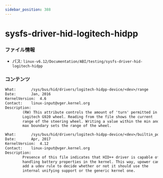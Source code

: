```yaml
---
sidebar_position: 388
---
```

# sysfs-driver-hid-logitech-hidpp

### ファイル情報

- パス: `linux-v6.12/Documentation/ABI/testing/sysfs-driver-hid-logitech-hidpp`

### コンテンツ

```txt
What:		/sys/bus/hid/drivers/logitech-hidpp-device/<dev>/range
Date:		Jan, 2016
KernelVersion:	4.6
Contact:	linux-input@vger.kernel.org
Description:
		(RW) This attribute controls the amount of 'turn' permitted in
		Logitech G920 wheel. Reading from the file shows the current
		range of the steering wheel. Writing a value within the min and
		max boundary sets the range of the wheel.

What:		/sys/bus/hid/drivers/logitech-hidpp-device/<dev>/builtin_power_supply
Date:		Apr, 2017
KernelVersion:	4.12
Contact:	linux-input@vger.kernel.org
Description:
		Presence of this file indicates that HID++ driver is capable of
		handling battery properties in the kernel. This way, upower can
		add a udev rule to decide whether or not it should use the
		internal unifying support or the generic kernel one.

```
